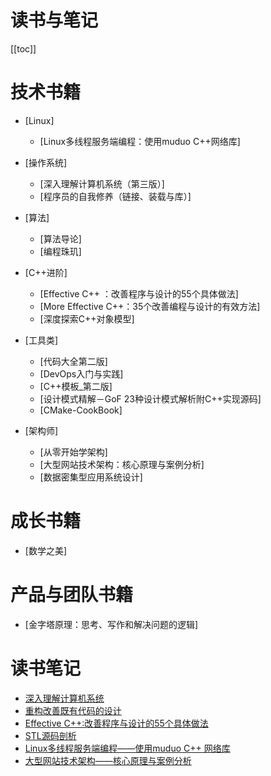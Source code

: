 # 读书与笔记

[[toc]]

# 技术书籍

* [Linux]
    * [Linux多线程服务端编程：使用muduo C++网络库]

* [操作系统]
    * [深入理解计算机系统（第三版）]
    * [程序员的自我修养（链接、装载与库）]

* [算法]
    * [算法导论]
    * [编程珠玑]

* [C++进阶]
    * [Effective C++ ：改善程序与设计的55个具体做法]
    * [More Effective C++：35个改善编程与设计的有效方法]
    * [深度探索C++对象模型]

* [工具类]
    * [代码大全第二版]
    * [DevOps入门与实践]
    * [C++模板_第二版]
    * [设计模式精解－GoF 23种设计模式解析附C++实现源码]
    * [CMake-CookBook]

* [架构师]
    * [从零开始学架构]
    * [大型网站技术架构：核心原理与案例分析]
    * [数据密集型应用系统设计]

# 成长书籍

* [数学之美]


# 产品与团队书籍

* [金字塔原理：思考、写作和解决问题的逻辑]

# 读书笔记

* [深入理解计算机系统](/md/book-note/computersystem/computersystem-chapter-1.md)
* [重构改善既有代码的设计](/md/book-note/refactor/refactor-chapter-1.md)
* [Effective C++:改善程序与设计的55个具体做法](/md/book-note/effectivecpp/effectivecpp-chapter-2-1.md)
* [STL源码剖析](/md/book-note/stlsource/stlsource-chapter-1.md)
* [Linux多线程服务端编程——使用muduo C++ 网络库](/md/book-note/muduo/muduo-chapter-1.md)
* [大型网站技术架构——核心原理与案例分析](/md/book-note/websiteTechArch/websiteTechArch-index.md)
